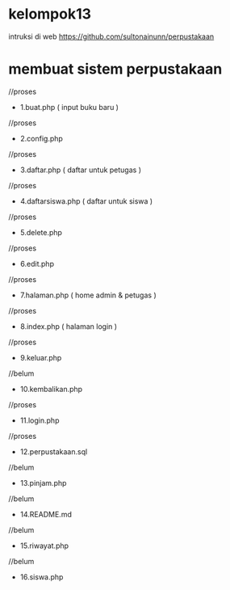 # kelompok13

intruksi di web
https://github.com/sultonainunn/perpustakaan

# membuat sistem perpustakaan

//proses
* 1.buat.php ( input buku baru )

//proses
* 2.config.php

//proses
* 3.daftar.php ( daftar untuk petugas )

//proses
* 4.daftarsiswa.php ( daftar untuk siswa )

//proses
* 5.delete.php

//proses
* 6.edit.php

//proses
* 7.halaman.php ( home admin & petugas )

//proses
* 8.index.php ( halaman login )

//proses
* 9.keluar.php

//belum
* 10.kembalikan.php

//proses
* 11.login.php

//proses
* 12.perpustakaan.sql

//belum
* 13.pinjam.php

//belum
* 14.README.md

//belum
* 15.riwayat.php

//belum
* 16.siswa.php